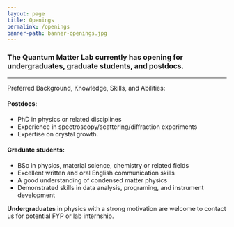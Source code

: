 ```yaml
---
layout: page
title: Openings
permalink: /openings
banner-path: banner-openings.jpg
---
```

<div Class="research-introduction">
<h3>
The Quantum Matter Lab currently has opening for undergraduates, graduate students, and postdocs.
</h3>
<hr>
<p>
Preferred Background, Knowledge, Skills, and Abilities:

<p>
<h4>
Postdocs:
</h4>
</p>
<ul>
<li>PhD in physics or related disciplines</li>
<li>Experience in spectroscopy/scattering/diffraction experiments</li>
<li>Expertise on crystal growth.</li>
</ul>
</p>

<h4>
Graduate students:
</h4>
<p>
<ul>
<li>BSc in physics, material science, chemistry or related fields</li>
<li>Excellent written and oral English communication skills</li>
<li>A good understanding of condensed matter physics</li>
<li>Demonstrated skills in data analysis, programing, and instrument development</li>
</ul>
</p>
<p>
<b>Undergraduates</b> in physics with a strong motivation are welcome to contact us for potential FYP or lab internship.
</p>
</div>
